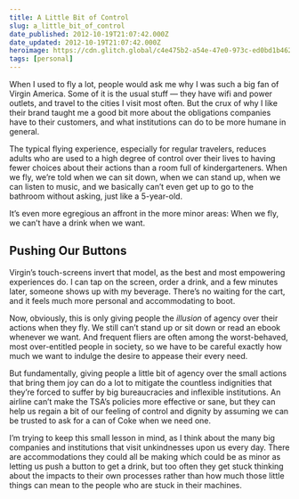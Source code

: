 ```yaml
---
title: A Little Bit of Control
slug: a_little_bit_of_control
date_published: 2012-10-19T21:07:42.000Z
date_updated: 2012-10-19T21:07:42.000Z
heroimage: https://cdn.glitch.global/c4e475b2-a54e-47e0-973c-ed0bd1b46262/virgin-america.jpg?v=1670798419785
tags: [personal]
---
```


When I used to fly a lot, people would ask me why I was such a big fan of Virgin America. Some of it is the usual stuff — they have wifi and power outlets, and travel to the cities I visit most often. But the crux of why I like their brand taught me a good bit more about the obligations companies have to their customers, and what institutions can do to be more humane in general.

The typical flying experience, especially for regular travelers, reduces adults who are used to a high degree of control over their lives to having fewer choices about their actions than a room full of kindergarteners. When we fly, we’re told when we can sit down, when we can stand up, when we can listen to music, and we basically can’t even get up to go to the bathroom without asking, just like a 5-year-old.

It’s even more egregious an affront in the more minor areas: When we fly, we can’t have a drink when we want.

## Pushing Our Buttons

Virgin’s touch-screens invert that model, as the best and most empowering experiences do. I can tap on the screen, order a drink, and a few minutes later, someone shows up with my beverage. There’s no waiting for the cart, and it feels much more personal and accommodating to boot.

Now, obviously, this is only giving people the *illusion* of agency over their actions when they fly. We still can’t stand up or sit down or read an ebook whenever we want. And frequent fliers are often among the worst-behaved, most over-entitled people in society, so we have to be careful exactly how much we want to indulge the desire to appease their every need.

But fundamentally, giving people a little bit of agency over the small actions that bring them joy can do a lot to mitigate the countless indignities that they’re forced to suffer by big bureaucracies and inflexible institutions. An airline can’t make the TSA’s policies more effective or sane, but they can help us regain a bit of our feeling of control and dignity by assuming we can be trusted to ask for a can of Coke when we need one.

I’m trying to keep this small lesson in mind, as I think about the many big companies and institutions that visit unkindnesses upon us every day. There are accommodations they could all be making which could be as minor as letting us push a button to get a drink, but too often they get stuck thinking about the impacts to their own processes rather than how much those little things can mean to the people who are stuck in their machines.
